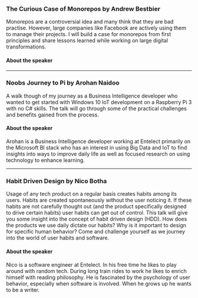### The Curious Case of Monorepos by Andrew Bestbier  

Monorepos are a controversial idea and many think that they are bad practise. However, large companies like Facebook are actively using them to manage their projects. I will build a case for monorepos from first principles and share lessons learned while working on large digital transformations.

#### About the speaker

---

### Noobs Journey to Pi by Arohan Naidoo  

A walk though of my journey as a Business Intelligence developer who wanted to get started with Windows 10 IoT development on a Raspberry Pi 3 with no C# skills.
The talk will go through some of the practical challenges and benefits gained from the process.

#### About the speaker

Arohan is a Business Intelligence developer working at Entelect primarily on the Microsoft BI stack who has an interest in using Big Data and IoT to find insights into ways to improve daily life as well as focused research on using technology to enhance learning.

---

### Habit Driven Design by Nico Botha  

Usage of any tech product on a regular basis creates habits among its users. Habits are created spontaneously without the user noticing it. If these habits are not carefully thought out (and the product specifically designed to drive certain habits) user habits can get out of control. This talk will give you some insight into the concept of habit driven design (HDD). How does the products we use daily dictate our habits? Why is it important to design for specific human behavior? Come and challenge yourself as we journey into the world of user habits and software. 

#### About the speaker

Nico is a software engineer at Entelect. In his free time he likes to play around with random tech. During long train rides to work he likes to enrich himself with reading philosophy. He is fascinated by the psychology of user behavior, especially when software is involved. When he grows up he wants to be a writer.